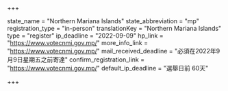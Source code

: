 +++

state_name = "Northern Mariana Islands"
state_abbreviation = "mp"
registration_type = "in-person"
translationKey = "Northern Mariana Islands"
type = "register"
ip_deadline = "2022-09-09"
hp_link = "https://www.votecnmi.gov.mp/"
more_info_link = "https://www.votecnmi.gov.mp/"
mail_received_deadline = "必須在2022年9月9日星期五之前寄達"
confirm_registration_link = "https://www.votecnmi.gov.mp/"
default_ip_deadline = "選舉日前 60天"

+++